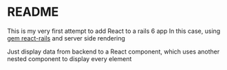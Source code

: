# README

This is my very first attempt to add React to a rails 6 app
In this case, using [gem react-rails](https://github.com/reactjs/react-rails) and server side rendering

Just display data from backend to a React component, which uses another nested component to display every element
